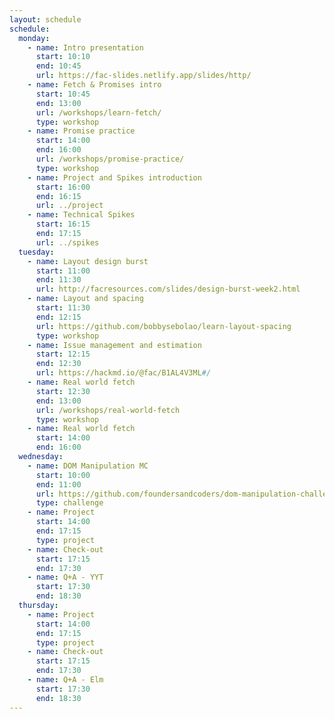 ```yaml
---
layout: schedule
schedule:
  monday:
    - name: Intro presentation
      start: 10:10
      end: 10:45
      url: https://fac-slides.netlify.app/slides/http/
    - name: Fetch & Promises intro
      start: 10:45
      end: 13:00
      url: /workshops/learn-fetch/
      type: workshop
    - name: Promise practice
      start: 14:00
      end: 16:00
      url: /workshops/promise-practice/
      type: workshop
    - name: Project and Spikes introduction
      start: 16:00
      end: 16:15
      url: ../project
    - name: Technical Spikes
      start: 16:15
      end: 17:15
      url: ../spikes
  tuesday:
    - name: Layout design burst
      start: 11:00
      end: 11:30
      url: http://facresources.com/slides/design-burst-week2.html
    - name: Layout and spacing
      start: 11:30
      end: 12:15
      url: https://github.com/bobbysebolao/learn-layout-spacing
      type: workshop
    - name: Issue management and estimation
      start: 12:15
      end: 12:30
      url: https://hackmd.io/@fac/B1AL4V3ML#/
    - name: Real world fetch
      start: 12:30
      end: 13:00
      url: /workshops/real-world-fetch
      type: workshop
    - name: Real world fetch
      start: 14:00
      end: 16:00
  wednesday:
    - name: DOM Manipulation MC
      start: 10:00
      end: 11:00
      url: https://github.com/foundersandcoders/dom-manipulation-challenge/
      type: challenge
    - name: Project
      start: 14:00
      end: 17:15
      type: project
    - name: Check-out
      start: 17:15
      end: 17:30
    - name: Q+A - YYT
      start: 17:30
      end: 18:30
  thursday:
    - name: Project
      start: 14:00
      end: 17:15
      type: project
    - name: Check-out
      start: 17:15
      end: 17:30
    - name: Q+A - Elm
      start: 17:30
      end: 18:30
---
```

